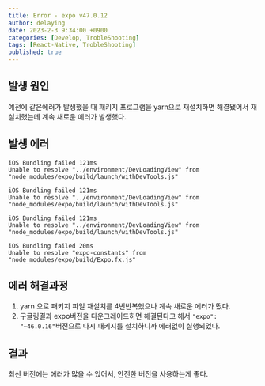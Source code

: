 ```yaml
---
title: Error - expo v47.0.12 
author: delaying
date: 2023-2-3 9:34:00 +0900
categories: [Develop, TrobleShooting]
tags: [React-Native, TrobleShooting]
published: true
---
```



## 발생 원인
예전에 같은에러가 발생했을 때 패키지 프로그램을 yarn으로 재설치하면 해결됐어서 재설치했는데 계속 새로운 에러가 발생했다.

## 발생 에러
```
iOS Bundling failed 121ms
Unable to resolve "../environment/DevLoadingView" from "node_modules/expo/build/launch/withDevTools.js"
```

```
iOS Bundling failed 121ms
Unable to resolve "../environment/DevLoadingView" from "node_modules/expo/build/launch/withDevTools.js"
```

```
iOS Bundling failed 121ms
Unable to resolve "../environment/DevLoadingView" from "node_modules/expo/build/launch/withDevTools.js"
```

```
iOS Bundling failed 20ms
Unable to resolve "expo-constants" from "node_modules/expo/build/Expo.fx.js"
```


## 에러 해결과정
1. yarn 으로 패키지 파일 재설치를 4번반복했으나 계속 새로운 에러가 떴다.
2. 구글링결과 expo버전을 다운그레이드하면 해결된다고 해서 `"expo": "~46.0.16"`버전으로 다시 패키지를 설치하니까 에러없이 실행되었다.


## 결과
최신 버전에는 에러가 많을 수 있어서, 안전한 버전을 사용하는게 좋다.
